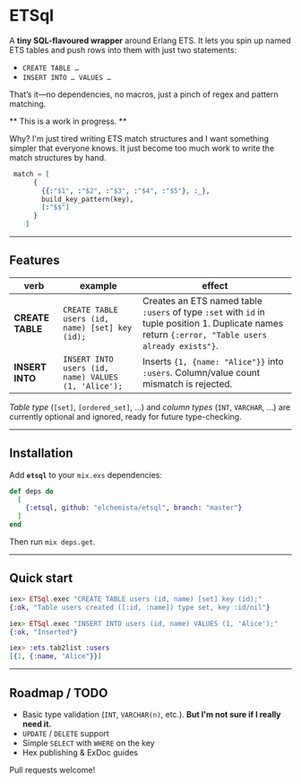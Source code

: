 # ETSql

A **tiny SQL-flavoured wrapper** around Erlang ETS.
It lets you spin up named ETS tables and push rows into them with just two
statements:

* `CREATE TABLE …`
* `INSERT INTO … VALUES …`

That’s it—no dependencies, no macros, just a pinch of regex and pattern
matching.

** This is a work in progress. **

Why? I'm just tired writing ETS match structures and I want something simpler that everyone knows.
It just become too much work to write the match structures by hand.

```elixir
 match = [
      {
        {{:"$1", :"$2", :"$3", :"$4", :"$5"}, :_},
        build_key_pattern(key),
        [:"$$"]
      }
    ]
```

---

## Features

| verb             | example                                             | effect                                                                                                                                             |
| ---------------- | --------------------------------------------------- | -------------------------------------------------------------------------------------------------------------------------------------------------- |
| **CREATE TABLE** | `CREATE TABLE users (id, name) [set] key (id);`     | Creates an ETS named table `:users` of type `:set` with `id` in tuple position 1. Duplicate names return `{:error, "Table users already exists"}`. |
| **INSERT INTO**  | `INSERT INTO users (id, name) VALUES (1, 'Alice');` | Inserts `{1, {name: "Alice"}}` into `:users`. Column/value count mismatch is rejected.                                                             |

*Table type* (`[set]`, `[ordered_set]`, …) and *column types* (`INT`,
`VARCHAR`, …) are currently optional and ignored, ready for future
type-checking.

---

## Installation

Add **`etsql`** to your `mix.exs` dependencies:

```elixir
def deps do
  [
    {:etsql, github: "elchemista/etsql", branch: "master"}
  ]
end
```

Then run `mix deps.get`.

---

## Quick start

```elixir
iex> ETSql.exec "CREATE TABLE users (id, name) [set] key (id);"
{:ok, "Table users created ([:id, :name]) type set, key :id/nil"}

iex> ETSql.exec "INSERT INTO users (id, name) VALUES (1, 'Alice');"
{:ok, "Inserted"}

iex> :ets.tab2list :users
[{1, {:name, "Alice"}}]
```
---

## Roadmap / TODO

* Basic type validation (`INT`, `VARCHAR(n)`, etc.). __But I'm not sure if I really need it.__
* `UPDATE` / `DELETE` support
* Simple `SELECT` with `WHERE` on the key
* Hex publishing & ExDoc guides

Pull requests welcome!
